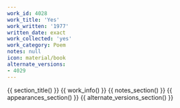 ```yaml
---
work_id: 4028
work_title: 'Yes'
work_written: '1977'
written_date: exact
work_collected: 'yes'
work_category: Poem
notes: null
icon: material/book
alternate_versions:
- 4029
---
```


{{ section_title() }}
{{ work_info() }}
{{ notes_section() }}
{{ appearances_section() }}
{{ alternate_versions_section() }}